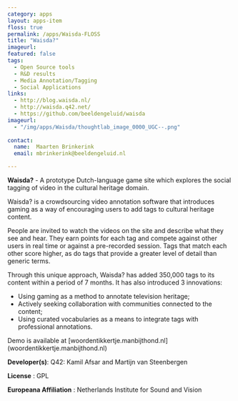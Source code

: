 ```yaml
---
category: apps
layout: apps-item
floss: true
permalink: /apps/Waisda-FLOSS
title: "Waisda?"
imageurl:
featured: false
tags:
  - Open Source tools
  - R&D results
  - Media Annotation/Tagging
  - Social Applications
links:
  - http://blog.waisda.nl/
  - http://waisda.q42.net/
  - https://github.com/beeldengeluid/waisda
imageurl: 
  - "/img/apps/Waisda/thoughtlab_image_0000_UGC--.png"
  
contact: 
  name:  Maarten Brinkerink
  email: mbrinkerink@beeldengeluid.nl

---
```

**Waisda?** - A prototype Dutch-language game site which explores the social tagging of video in the cultural heritage domain.

Waisda? is a crowdsourcing video annotation software that introduces gaming as a way of encouraging users to add tags to cultural heritage content.

People are invited to watch the videos on the site and describe what they see and hear. They earn points for each tag and compete against other users in real time or against a pre-recorded session. Tags that match each other score higher, as do tags that provide a greater level of detail than generic terms.

Through this unique approach, Waisda? has added 350,000 tags to its content within a period of 7 months. It has also introduced 3 innovations:

* Using gaming as a method to annotate television heritage;
* Actively seeking collaboration with communities connected to the content;
* Using curated vocabularies as a means to integrate tags with professional annotations.

Demo is available at [woordentikkertje.manbijthond.nl] (woordentikkertje.manbijthond.nl)

**Developer(s)**: Q42: Kamil Afsar and Martijn van Steenbergen

**License** : GPL

**Europeana Affiliation** : Netherlands Institute for Sound and Vision
